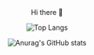 <!--
**CreepCode/CreepCode** is a ✨ _special_ ✨ repository because its `README.md` (this file) appears on your GitHub profile.

Here are some ideas to get you started:

- 🔭 I’m currently working on ...
- 🌱 I’m currently learning ...
- 👯 I’m looking to collaborate on ...
- 🤔 I’m looking for help with ...
- 💬 Ask me about ...
- 📫 How to reach me: ...
- 😄 Pronouns: ...
- ⚡ Fun fact: ...
-->

<div align="center">
Hi there 👋

![Top Langs](https://github-readme-stats.vercel.app/api/top-langs/?username=CreepCode&hide=TeX&layout=compact&theme=tokyonight)

![Anurag's GitHub stats](https://github-readme-stats.vercel.app/api?username=CreepCode&count_private=true&theme=tokyonight)

</div>
